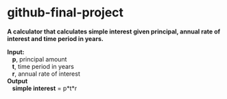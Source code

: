 # github-final-project
**A calculator that calculates simple interest given principal, annual rate of interest and time period in years.**

**Input:**\
&nbsp;&nbsp;&nbsp;**p**, principal amount\
&nbsp;&nbsp;&nbsp;**t**, time period in years\
&nbsp;&nbsp;&nbsp;**r**, annual rate of interest\
**Output**\
&nbsp;&nbsp;&nbsp;**simple interest** = p\*t\*r
